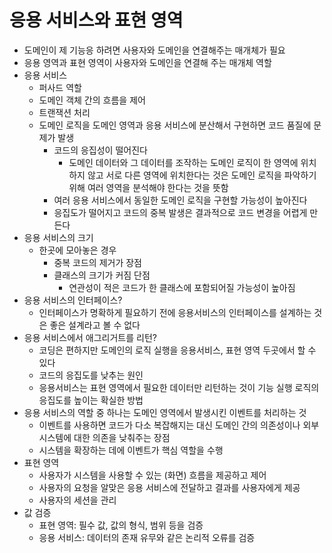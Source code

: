 # 응용 서비스와 표현 영역
- 도메인이 제 기능응 하려면 사용자와 도메인을 연결해주는 매개체가 필요
- 응용 영역과 표현 영역이 사용자와 도메인을 연결해 주는 매개체 역할
- 응용 서비스
    - 퍼사드 역할
    - 도메인 객체 간의 흐름을 제어
    - 트랜잭션 처리
    - 도메인 로직을 도메인 영역과 응용 서비스에 분산해서 구현하면 코드 품질에 문제가 발생
        - 코드의 응집성이 떨어진다
            - 도메인 데이터와 그 데이터를 조작하는 도메인 로직이 한 영역에 위치하지 않고 서로 다른 영역에 위치한다는 것은 도메인 로직을 파악하기 위해 여러 영역을 분석해야 한다는 것을 뜻함
        - 여러 응용 서비스에서 동일한 도메인 로직을 구현할 가능성이 높아진다
        - 응집도가 떨어지고 코드의 중복 발생은 결과적으로 코드 변경을 어렵게 만든다
- 응용 서비스의 크기
    - 한곳에 모아놓은 경우
        - 중복 코드의 제거가 장점
        - 클래스의 크기가 커짐 단점
            - 연관성이 적은 코드가 한 클래스에 포함되어질 가능성이 높아짐
- 응용 서비스의 인터페이스?
    - 인터페이스가 명확하게 필요하기 전에 응용서비스의 인터페이스를 설계하는 것은 좋은 설계라고 볼 수 없다
- 응용 서비스에서 애그리거트를 리턴?
    - 코딩은 편하지만 도메인의 로직 실행을 응용서비스, 표현 영역 두곳에서 할 수 있다
    - 코드의 응집도를 낮추는 원인
    - 응용서비스는 표현 영역에서 필요한 데이터만 리턴하는 것이 기능 실행 로직의 응집도를 높이는 확실한 방법
- 응용 서비스의 역할 중 하나는 도메인 영역에서 발생시킨 이벤트를 처리하는 것
    - 이벤트를 사용하면 코드가 다소 복잡해지는 대신 도메인 간의 의존성이나 외부 시스템에 대한 의존을 낮춰주는 장점
    - 시스템을 확장하는 데에 이벤트가 핵심 역할을 수행
- 표현 영역
    - 사용자가 시스템을 사용할 수 있는 (화면) 흐름을 제공하고 제어
    - 사용자의 요청을 알맞은 응용 서비스에 전달하고 결과를 사용자에게 제공
    - 사용자의 세션을 관리
- 값 검증
    - 표현 영역: 필수 값, 값의 형식, 범위 등을 검증
    - 응용 서비스: 데이터의 존재 유무와 같은 논리적 오류를 검증
